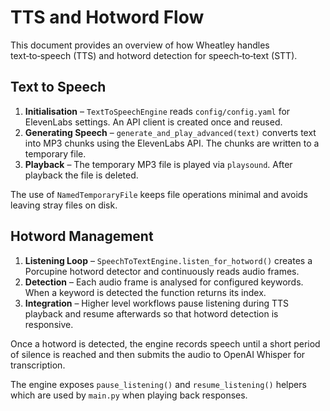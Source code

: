 # TTS and Hotword Flow

This document provides an overview of how Wheatley handles text‑to‑speech (TTS) and hotword detection for speech‑to‑text (STT).

## Text to Speech
1. **Initialisation** – `TextToSpeechEngine` reads `config/config.yaml` for ElevenLabs settings. An API client is created once and reused.
2. **Generating Speech** – `generate_and_play_advanced(text)` converts text into MP3 chunks using the ElevenLabs API. The chunks are written to a temporary file.
3. **Playback** – The temporary MP3 file is played via `playsound`. After playback the file is deleted.

The use of `NamedTemporaryFile` keeps file operations minimal and avoids leaving stray files on disk.

## Hotword Management
1. **Listening Loop** – `SpeechToTextEngine.listen_for_hotword()` creates a Porcupine hotword detector and continuously reads audio frames.
2. **Detection** – Each audio frame is analysed for configured keywords. When a keyword is detected the function returns its index.
3. **Integration** – Higher level workflows pause listening during TTS playback and resume afterwards so that hotword detection is responsive.

Once a hotword is detected, the engine records speech until a short period of silence is reached and then submits the audio to OpenAI Whisper for transcription.

The engine exposes `pause_listening()` and `resume_listening()` helpers which are used by `main.py` when playing back responses.

